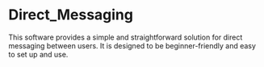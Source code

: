# Direct_Messaging

 This software provides a simple and straightforward solution for direct messaging between users. It is designed to be beginner-friendly and easy to set up and use.
